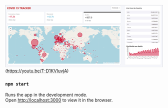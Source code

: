 <img src="screenshots/map-deaths-all.png">(https://youtu.be/T-D1KVIuvjA)

### `npm start`

Runs the app in the development mode.\
Open [http://localhost:3000](http://localhost:3000) to view it in the browser.
